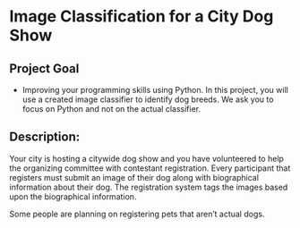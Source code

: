 # Image Classification for a City Dog Show
## Project Goal

* Improving your programming skills using Python.
In this project, you will use a created image classifier to identify dog breeds. We ask you to focus on Python and not on the actual classifier.

## Description:

Your city is hosting a citywide dog show and you have volunteered to help the organizing committee with contestant registration. Every participant that registers must submit an image of their dog along with biographical information about their dog. The registration system tags the images based upon the biographical information.

Some people are planning on registering pets that aren’t actual dogs.
